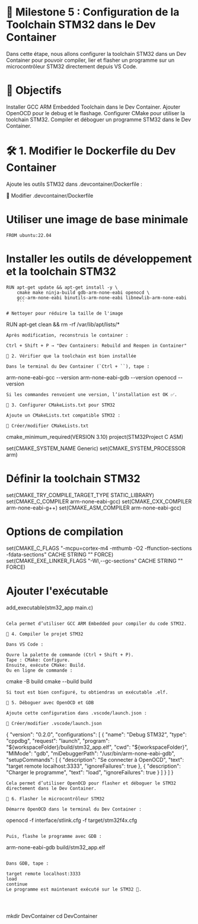 # 🚀 Milestone 5 : Configuration de la Toolchain STM32 dans le Dev Container

Dans cette étape, nous allons configurer la toolchain STM32 dans un Dev Container pour pouvoir compiler, lier et flasher un programme sur un microcontrôleur STM32 directement depuis VS Code.

# 🎯 Objectifs

Installer GCC ARM Embedded Toolchain dans le Dev Container.
Ajouter OpenOCD pour le debug et le flashage.
Configurer CMake pour utiliser la toolchain STM32.
Compiler et déboguer un programme STM32 dans le Dev Container.

# 🛠️ 1. Modifier le Dockerfile du Dev Container

Ajoute les outils STM32 dans .devcontainer/Dockerfile :

📄 Modifier .devcontainer/Dockerfile

# Utiliser une image de base minimale

```
FROM ubuntu:22.04
```

# Installer les outils de développement et la toolchain STM32
```
RUN apt-get update && apt-get install -y \
    cmake make ninja-build gdb-arm-none-eabi openocd \
    gcc-arm-none-eabi binutils-arm-none-eabi libnewlib-arm-none-eabi
    ```

# Nettoyer pour réduire la taille de l'image
```
RUN apt-get clean && rm -rf /var/lib/apt/lists/*
```
Après modification, reconstruis le container :

Ctrl + Shift + P → "Dev Containers: Rebuild and Reopen in Container"

🔧 2. Vérifier que la toolchain est bien installée

Dans le terminal du Dev Container (`Ctrl + ``), tape :

```
arm-none-eabi-gcc --version
arm-none-eabi-gdb --version
openocd --version
```
Si les commandes renvoient une version, l’installation est OK ✅.

📄 3. Configurer CMakeLists.txt pour STM32

Ajoute un CMakeLists.txt compatible STM32 :

📄 Créer/modifier CMakeLists.txt

```
cmake_minimum_required(VERSION 3.10)
project(STM32Project C ASM)

set(CMAKE_SYSTEM_NAME Generic)
set(CMAKE_SYSTEM_PROCESSOR arm)

# Définir la toolchain STM32
set(CMAKE_TRY_COMPILE_TARGET_TYPE STATIC_LIBRARY)
set(CMAKE_C_COMPILER arm-none-eabi-gcc)
set(CMAKE_CXX_COMPILER arm-none-eabi-g++)
set(CMAKE_ASM_COMPILER arm-none-eabi-gcc)

# Options de compilation
set(CMAKE_C_FLAGS "-mcpu=cortex-m4 -mthumb -O2 -ffunction-sections -fdata-sections" CACHE STRING "" FORCE)
set(CMAKE_EXE_LINKER_FLAGS "-Wl,--gc-sections" CACHE STRING "" FORCE)

# Ajouter l'exécutable

add_executable(stm32_app main.c)
```

Cela permet d’utiliser GCC ARM Embedded pour compiler du code STM32.

🔨 4. Compiler le projet STM32

Dans VS Code :

Ouvre la palette de commande (Ctrl + Shift + P).
Tape : CMake: Configure.
Ensuite, exécute CMake: Build.
Ou en ligne de commande :

```
cmake -B build
cmake --build build
```
Si tout est bien configuré, tu obtiendras un exécutable .elf.

🐞 5. Déboguer avec OpenOCD et GDB

Ajoute cette configuration dans .vscode/launch.json :

📄 Créer/modifier .vscode/launch.json

```
{
  "version": "0.2.0",
  "configurations": [
    {
      "name": "Debug STM32",
      "type": "cppdbg",
      "request": "launch",
      "program": "${workspaceFolder}/build/stm32_app.elf",
      "cwd": "${workspaceFolder}",
      "MIMode": "gdb",
      "miDebuggerPath": "/usr/bin/arm-none-eabi-gdb",
      "setupCommands": [
        {
          "description": "Se connecter à OpenOCD",
          "text": "target remote localhost:3333",
          "ignoreFailures": true
        },
        {
          "description": "Charger le programme",
          "text": "load",
          "ignoreFailures": true
        }
      ]
    }
  ]
}
```
Cela permet d’utiliser OpenOCD pour flasher et déboguer le STM32 directement dans le Dev Container.

🔌 6. Flasher le microcontrôleur STM32

Démarre OpenOCD dans le terminal du Dev Container :

```
openocd -f interface/stlink.cfg -f target/stm32f4x.cfg
```

Puis, flashe le programme avec GDB :

```
arm-none-eabi-gdb build/stm32_app.elf
```

Dans GDB, tape :

target remote localhost:3333
load
continue
Le programme est maintenant exécuté sur le STM32 🎯.




```
mkdir DevContainer
cd DevContainer
```

